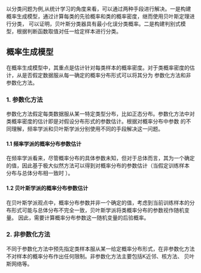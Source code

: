 以分类问题为例,从统计学习的角度来看，可以通过两种手段进行解决。一是构建概率生成模型，通过计算每类的先验概率和类的概率密度，继而使用贝叶斯定理进行分类，
可以证明，贝叶斯分类器具有最小化误分类概率。二是构建判别式模型，根据判断函数取值对任一给定样本进行分类。

## 概率生成模型

在概率生成模型中，其重点是估计针对每类样本的概率密度。对于类概率密度的估计，从是否假定数据服从每一确定的概率分布形式可以将其分为
参数化方法和非参数化方法。

### 1. 参数化方法

参数化方法假定每类数据服从某一特定类型分布，比如正态分布。参数化方法中对类概率密度的估计即是对假设分布形式的参数估计。根据对概率分布中参数
的不同理解，频率学派和贝叶斯学派分别使用不同的手段解决这一问题。

#### 1.1 频率学派的概率分布参数估计

在频率学派看来，尽管概率分布的具体参数未知，但对于总体而言，其为一个确定的值，因此基于极大似然方法可以得到对概率分布的参数估计（当假定训练样本
分布与总体分布相一致时 ）。

#### 1.2 贝叶斯学派的概率分布参数估计

在贝叶斯学派观点中，概率分布参数并非一个确定的值，考虑到当前训练样本的分布形式可能与总体分布不完全一致，贝叶斯学派将类概率分布的参数视作随机变量。
因此，需要计算概率分布参数这一随机变量的后验概率。

### 2. 非参数化方法

不同于参数化方法中预先指定类样本服从某一给定概率分布形式，在非参数化方法不对样本的概率分布作出任何限制。非参数化方法主要包括K近邻、核方法、
贝叶斯网络等。
